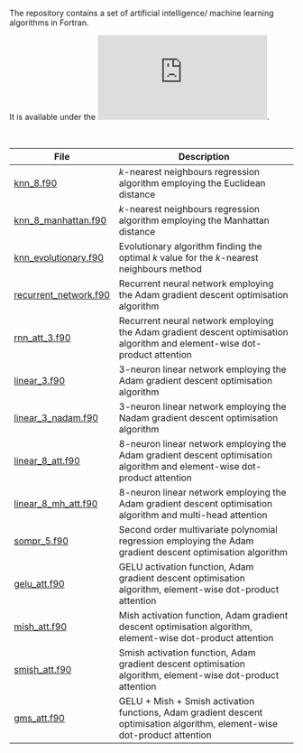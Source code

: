 The repository contains a set of artificial intelligence/ machine learning algorithms in Fortran.

It is available under the ![BSD 3-Clause No Military License](https://github.com/piotrbajdek/Fortran_AI/blob/main/LICENSE.md).

<br>

| File               | Description                                                                              |
|-------------------|-----------------------------------------------------------------------------------|
| [knn_8.f90](https://github.com/piotrbajdek/Fortran_AI/blob/main/knn_8.f90) | _k_-nearest neighbours regression algorithm employing the Euclidean distance |
| [knn_8_manhattan.f90](https://github.com/piotrbajdek/Fortran_AI/blob/main/knn_8_manhattan.f90) | _k_-nearest neighbours regression algorithm employing the Manhattan distance |
| [knn_evolutionary.f90](https://github.com/piotrbajdek/Fortran_AI/blob/main/knn_evolutionary.f90) | Evolutionary algorithm finding the optimal _k_ value for the _k_-nearest neighbours method |
| [recurrent_network.f90](https://github.com/piotrbajdek/Fortran_AI/blob/main/recurrent_network.f90) | Recurrent neural network employing the Adam gradient descent optimisation algorithm |
| [rnn_att_3.f90](https://github.com/piotrbajdek/Fortran_AI/blob/main/rnn_att_3.f90) | Recurrent neural network employing the Adam gradient descent optimisation algorithm and element-wise dot-product attention |
| [linear_3.f90](https://github.com/piotrbajdek/Fortran_AI/blob/main/linear_3.f90) | 3-neuron linear network employing the Adam gradient descent optimisation algorithm |
| [linear_3_nadam.f90](https://github.com/piotrbajdek/Fortran_AI/blob/main/linear_3_nadam.f90) | 3-neuron linear network employing the Nadam gradient descent optimisation algorithm |
| [linear_8_att.f90](https://github.com/piotrbajdek/Fortran_AI/blob/main/linear_8_att.f90) | 8-neuron linear network employing the Adam gradient descent optimisation algorithm and element-wise dot-product attention |
| [linear_8_mh_att.f90](https://github.com/piotrbajdek/Fortran_AI/blob/main/linear_8_mh_att.f90) | 8-neuron linear network employing the Adam gradient descent optimisation algorithm and multi-head attention |
| [sompr_5.f90](https://github.com/piotrbajdek/Fortran_AI/blob/main/sompr_5.f90) | Second order multivariate polynomial regression employing the Adam gradient descent optimisation algorithm |
| [gelu_att.f90](https://github.com/piotrbajdek/Fortran_AI/blob/main/gelu_att.f90) | GELU activation function, Adam gradient descent optimisation algorithm, element-wise dot-product attention |
| [mish_att.f90](https://github.com/piotrbajdek/Fortran_AI/blob/main/mish_att.f90) | Mish activation function, Adam gradient descent optimisation algorithm, element-wise dot-product attention |
| [smish_att.f90](https://github.com/piotrbajdek/Fortran_AI/blob/main/smish_att.f90) | Smish activation function, Adam gradient descent optimisation algorithm, element-wise dot-product attention |
| [gms_att.f90](https://github.com/piotrbajdek/Fortran_AI/blob/main/gms_att.f90) | GELU + Mish + Smish activation functions, Adam gradient descent optimisation algorithm, element-wise dot-product attention |
